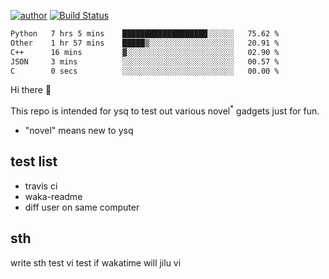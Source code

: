[![author](https://img.shields.io/badge/author-ysq-green)](https://github.com/Yang-Shiqin)
[![Build Status](https://app.travis-ci.com/Yang-Shiqin/testall.svg?branch=main)](https://app.travis-ci.com/Yang-Shiqin/testall)

<!--START_SECTION:waka-->

```txt
Python   7 hrs 5 mins    ███████████████████░░░░░░   75.62 %
Other    1 hr 57 mins    █████▒░░░░░░░░░░░░░░░░░░░   20.91 %
C++      16 mins         ▓░░░░░░░░░░░░░░░░░░░░░░░░   02.90 %
JSON     3 mins          ░░░░░░░░░░░░░░░░░░░░░░░░░   00.57 %
C        0 secs          ░░░░░░░░░░░░░░░░░░░░░░░░░   00.00 %
```

<!--END_SECTION:waka-->

Hi there 👋

This repo is intended for ysq to test out various novel<sup>*</sup> gadgets just for fun.

- "novel" means new to ysq

## test list
- travis ci
- waka-readme
- diff user on same computer

## sth
write sth
test vi
test if wakatime will jilu vi

